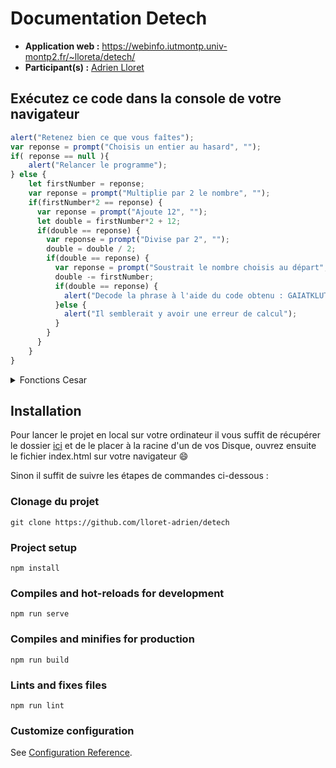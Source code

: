 # Documentation Detech

* **Application web :** https://webinfo.iutmontp.univ-montp2.fr/~lloreta/detech/
* **Participant(s) :** [Adrien Lloret](mailto:adrien.lloret@etu.umontpellier.fr)

## Exécutez ce code dans la console de votre navigateur

```javascript
alert("Retenez bien ce que vous faîtes");
var reponse = prompt("Choisis un entier au hasard", "");
if( reponse == null ){
    alert("Relancer le programme");
} else {
    let firstNumber = reponse;
    var reponse = prompt("Multiplie par 2 le nombre", "");
    if(firstNumber*2 == reponse) {
      var reponse = prompt("Ajoute 12", "");
      let double = firstNumber*2 + 12;
      if(double == reponse) {
        var reponse = prompt("Divise par 2", "");
        double = double / 2;
        if(double == reponse) {
          var reponse = prompt("Soustrait le nombre choisis au départ", "");
          double -= firstNumber;
          if(double == reponse) {
            alert("Decode la phrase à l'aide du code obtenu : GAIATKLUTIZOUTTGROZKTGKZKJKZKIZKXORBGLGRRUOXYKIUTZKTZKXJABOYAKR");
          }else {
            alert("Il semblerait y avoir une erreur de calcul");
          }
        }
      }
    }
}
```
<details>
    <summary>Fonctions Cesar</summary>

```javascript
//check if letter is uppercase
function isUpperCase(str) {
    return str === str.toUpperCase();
}
//decipher the string
let ceaserCipher = (str, key) => {
  let decipher = '';
  
  //decipher each letter
  for(let i = 0; i < str.length; i++){
    
    //if letter is uppercase then add uppercase letters
    if(isUpperCase(str[i])){
      decipher += String.fromCharCode((str.charCodeAt(i) + key - 65) % 26 + 65);
    }else{
      //else add lowercase letters
      decipher += String.fromCharCode((str.charCodeAt(i) + key - 97) % 26 + 97);
    }
  }
  alert(decipher);
  document.location.href="https://webinfo.iutmontp.univ-montp2.fr/~lloreta/detech";
}
```
* Pour coder une chaine : ceaserCipher(chaine,code);
* Pour decoder une chaine : ceaserCipher(chaine,26-code);

</details>

## Installation

Pour lancer le projet en local sur votre ordinateur il vous suffit de récupérer le dossier [ici](https://drive.google.com/drive/folders/1zVPusRM1gxtIxP5ijYjcGr6yRmNpjkdk?usp=sharing) et de le placer à la racine d'un de vos Disque, ouvrez ensuite le fichier index.html sur votre navigateur :smile:

<p>Sinon il suffit de suivre les étapes de commandes ci-dessous : </p>

### Clonage du projet

```
git clone https://github.com/lloret-adrien/detech
```

### Project setup

```
npm install
```

### Compiles and hot-reloads for development
```
npm run serve
```

### Compiles and minifies for production
```
npm run build
```

### Lints and fixes files
```
npm run lint
```

### Customize configuration
See [Configuration Reference](https://cli.vuejs.org/config/).

